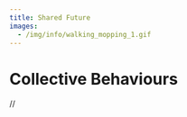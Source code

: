```yaml
---
title: Shared Future
images:
  - /img/info/walking_mopping_1.gif
---
```

# Collective Behaviours

//